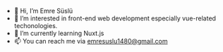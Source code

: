 - 👋 Hi, I’m Emre Süslü
- 👀 I’m interested in front-end web development especially vue-related techonologies.
- 🌱 I’m currently learning Nuxt.js
- 📫 You can reach me via emresuslu1480@gmail.com

<!---
codedbyEmre/codedbyEmre is a ✨ special ✨ repository because its `README.md` (this file) appears on your GitHub profile.
You can click the Preview link to take a look at your changes.
--->

